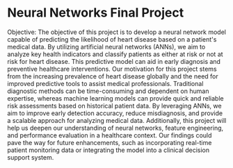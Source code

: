 # Neural Networks Final Project

Objective:
The objective of this project is to develop a neural network model capable of predicting the likelihood of heart disease based on a patient's medical data. By utilizing artificial neural networks (ANNs), we aim to analyze key health indicators and classify patients as either at risk or not at risk for heart disease. This predictive model can aid in early diagnosis and preventive healthcare interventions.
Our motivation for this project stems from the increasing prevalence of heart disease globally and the need for improved predictive tools to assist medical professionals. Traditional diagnostic methods can be time-consuming and dependent on human expertise, whereas machine learning models can provide quick and reliable risk assessments based on historical patient data. By leveraging ANNs, we aim to improve early detection accuracy, reduce misdiagnosis, and provide a scalable approach for analyzing medical data.
Additionally, this project will help us deepen our understanding of neural networks, feature engineering, and performance evaluation in a healthcare context. Our findings could pave the way for future enhancements, such as incorporating real-time patient monitoring data or integrating the model into a clinical decision support system.
